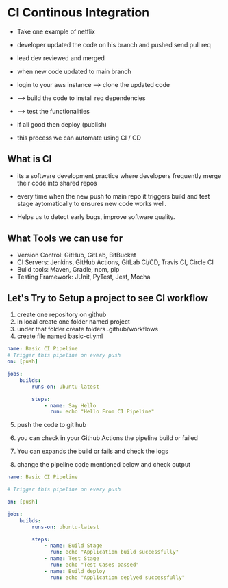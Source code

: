 # CI Continous Integration

- Take one example of netflix
- developer updated the code  on his branch and pushed send pull req
- lead dev reviewed and merged
- when new code updated to main branch
- login to your aws instance --> clone the updated code
- --> build the code to install req dependencies
- --> test the functionalities
- if all good then deploy (publish)

- this process we can automate using CI / CD

## What is CI

- its a software development practice where developers frequently merge their code into shared repos
- every time when the new push to main repo it triggers build and test stage aytomatically to ensures new code works well.

- Helps us to detect early bugs, improve software quality.

## What Tools we can use for 

- Version Control: GitHub, GitLab, BitBucket
- CI Servers: Jenkins, GitHub Actions, GitLab Ci/CD, Travis CI, Circle CI
- Build tools: Maven, Gradle, npm, pip
- Testing Framework: JUnit, PyTest, Jest, Mocha

## Let's Try to Setup a project to see CI workflow

1. create one repository on github
2. in local create one folder named project
3. under that folder create folders .github/workflows
4. create file named basic-ci.yml
```yml
name: Basic CI Pipeline
# Trigger this pipeline on every push
on: [push]

jobs:
    builds:
        runs-on: ubuntu-latest

        steps:
            - name: Say Hello
              run: echo "Hello From CI Pipeline"
```
5. push the code to git hub
6. you can check in your Github Actions the pipeline build or failed
7. You can expands the build or fails and check the logs

8. change the pipeline code mentioned below and check output
```yml
name: Basic CI Pipeline

# Trigger this pipeline on every push

on: [push]

jobs:
    builds:
        runs-on: ubuntu-latest

        steps:
            - name: Build Stage
              run: echo "Application build successfully"
            - name: Test Stage
              run: echo "Test Cases passed"
            - name: Build deploy
              run: echo "Application deplyed successfully"
```

